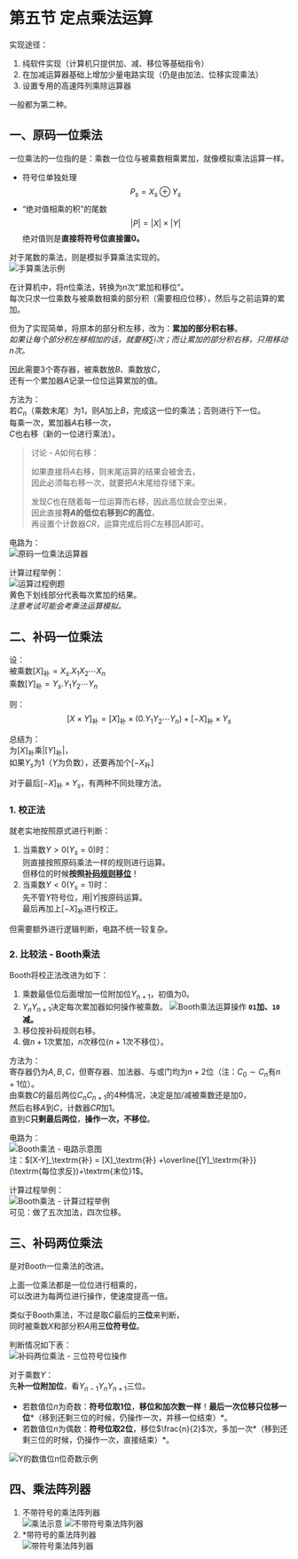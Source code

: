# 第五节 定点乘法运算

实现途径：

1. 纯软件实现（计算机只提供加、减、移位等基础指令）
2. 在加减运算器基础上增加少量电路实现（仍是由加法、位移实现乘法）
3. 设置专用的高速阵列乘除运算器

一般都为第二种。

## 一、原码一位乘法

一位乘法的一位指的是：乘数一位位与被乘数相乘累加，就像模拟乘法运算一样。

* 符号位单独处理
  $$
  P_s=X_s\oplus Y_s
  $$
* “绝对值相乘的积”的尾数  
  $$
  |P|=|X|\times|Y|
  $$
  绝对值则是**直接将符号位直接置0。**

对于尾数的乘法，则是模拟手算乘法实现的。  
![手算乘法示例](images/4.4.Machine_Arithmetic-7--03-24_08-09-24.png)

在计算机中，将$n$位乘法，转换为$n$次“累加和移位”。  
每次只求一位乘数与被乘数相乘的部分积（需要相应位移），然后与之前运算的累加。

但为了实现简单，将原本的部分积左移，改为：**累加的部分积右移**。  
*如果让每个部分积左移相加的话，就要移$\sum i$次；而让累加的部分积右移，只用移动$n$次。*

因此需要$3$个寄存器，被乘数放$B$、乘数放$C$，  
还有一个累加器$A$记录一位位运算累加的值。

方法为：  
若$C_n$（乘数末尾）为$1$，则$A$加上$B$，完成这一位的乘法；否则进行下一位。  
每乘一次，累加器$A$右移一次，  
$C$也右移（新的一位进行乘法）。

> 讨论 - A如何右移：
>
> 如果直接将$A$右移，则末尾运算的结果会被舍去，  
> 因此必须每右移一次，就要把$A$末尾给存储下来。
>
> 发现$C$也在随着每一位运算而右移，因此高位就会空出来，  
> 因此直接**将$A$的低位右移到$C$的高位**，  
> 再设置个计数器$CR$，运算完成后将$C$左移回$A$即可。

电路为：  
![原码一位乘法运算器](images/4.4.Machine_Arithmetic-7--03-24_08-26-15.png)  

计算过程举例：  
![运算过程例题](images/4.4.Machine_Arithmetic-7--03-24_08-30-23.png)  
黄色下划线部分代表每次累加的结果。  
*注意考试可能会考乘法运算模拟。*

## 二、补码一位乘法

设：  
被乘数$[X]_\textrm{补}=X_s.X_1X_2\cdots X_n$  
乘数$[Y]_\textrm{补}=Y_s.Y_1Y_2\cdots Y_n$

则：
$$
[X\times Y]_\textrm{补} = [X]_\textrm{补}\times(0.Y_1Y_2\cdots Y_n) + [-X]_\textrm{补}\times Y_s
$$

总结为：  
为$[X]_\textrm{补}$乘$|[Y]_\textrm{补}|$，  
如果$Y_s$为1（$Y$为负数），还要再加个$[-X_\textrm{补}]$

对于最后$[-X]_\textrm{补}\times Y_s$，有两种不同处理方法。

### 1. 校正法

就老实地按照原式进行判断：

1. 当乘数$Y>0(Y_s=0)$时：  
   则直接按照原码乘法一样的规则进行运算。  
   但移位的时候**按照[补码规则移位](../4.4%20带符号数的移位和舍入操作/4.4-Machine_Arithmetic-3.md)**！
2. 当乘数$Y<0(Y_s=1)$时：  
   先不管$Y$符号位，用$|Y|$按原码运算。  
   最后再加上$[-X]_\textrm{补}$进行校正。

但需要额外进行逻辑判断，电路不统一较复杂。

### 2. 比较法 - Booth乘法

Booth将校正法改进为如下：

1. 乘数最低位后面增加一位附加位$Y_{n+1}$，初值为$0$。
2. $Y_nY_{n+1}$决定每次累加器如何操作被乘数。
   ![Booth乘法运算操作](images/4.4.Machine_Arithmetic-7--03-24_09-20-19.png)
   **`01`加、`10`减。**
3. 移位按补码规则右移。
4. 做$n+1$次累加，$n$次移位($n+1$次不移位）。

方法为：  
寄存器仍为$A,B,C$，但寄存器、加法器、与或门均为$n+2$位（注：$C_0\sim C_n$有$n+1$位）。  
由乘数$C$的最后两位$C_nC_{n+1}$的4种情况，决定是加/减被乘数还是加$0$，  
然后右移$A$到$C$，计数器$CR$加$1$。  
直到$C$**只剩最后两位**，**操作一次，不移位**。

电路为：  
![Booth乘法 - 电路示意图](images/4.5-Machine_Arithmetic-4--04-07_15-06-14.png)  
注：$[X-Y]_\textrm{补} = [X]_\textrm{补}   +\overline{[Y]_\textrm{补}}(\textrm{每位求反})+\textrm{末位}1$。

计算过程举例：  
![Booth乘法 - 计算过程举例](images/4.4.Machine_Arithmetic-7--03-24_09-25-05.png)  
可见：做了五次加法，四次位移。

## 三、补码两位乘法

是对Booth一位乘法的改进。

上面一位乘法都是一位位进行相乘的，  
可以改进为每两位进行操作，使速度提高一倍。

类似于Booth乘法，不过是取$C$最后的**三位**来判断，  
同时被乘数$X$和部分积$A$用**三位符号位**。

判断情况如下表：  
![补码两位乘法 - 三位符号位操作](images/4.5-Machine_Arithmetic-4--04-07_15-23-06.png)

对于乘数$Y$：  
先**补一位附加位**，看$Y_{n-1}Y_nY_{n+1}$三位。

* 若数值位$n$为奇数：**符号位取$1$位**，**移位和加次数一样**！**最后一次位移只位移一位***（移到还剩三位的时候，仍操作一次，并移一位结束）*。
* 若数值位$n$为偶数：**符号位取$2$位**，移位$\frac{n}{2}$次，多加一次*（移到还剩三位的时候，仍操作一次，直接结束）*。

![Y的数值位n位奇数示例](images/4.5-Machine_Arithmetic-4--04-07_15-21-25.png)  

## 四、乘法阵列器

1. 不带符号的乘法阵列器  
   ![乘法示意](images/4.5-Machine_Arithmetic-4--04-07_15-33-07.png) ![不带符号乘法阵列器](images/4.5-Machine_Arithmetic-4--04-07_18-08-36.png)  
2. *带符号的乘法阵列器  
   ![带符号乘法阵列器](images/4.5-Machine_Arithmetic-4--04-07_18-09-44.png)  
